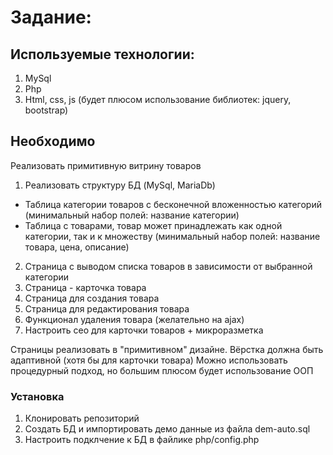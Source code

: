 # Задание:

## Используемые технологии:
1. MySql
2. Php
3. Html, css, js (будет плюсом использование библиотек: jquery, bootstrap)
## Необходимо 
Реализовать примитивную витрину товаров
1. Реализовать структуру БД (MySql, MariaDb)
  - Таблица категории товаров с бесконечной вложенностью категорий (минимальный набор полей: название категории)
  - Таблица с товарами, товар может принадлежать как одной категории, так и к множеству (минимальный набор полей: название товара, цена, описание)

2. Страница с выводом списка товаров в зависимости от выбранной категории
3. Страница - карточка товара
4. Страница для создания товара
5. Страница для редактирования товара
6. Функционал удаления товара (желательно на ajax)
7. Настроить сео для карточки товаров + микроразметка

Страницы реализовать в "примитивном" дизайне. Вёрстка должна быть адаптивной (хотя бы для карточки товара)
Можно использовать процедурный подход, но большим плюсом будет использование OOП

### Установка 
1. Клонировать репозиторий
2. Создать БД и импортировать демо данные из файла dem-auto.sql
3. Настроить подклчение к БД в файлике php/config.php
